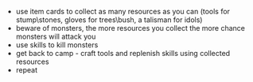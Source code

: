 - use item cards to collect as many resources as you can (tools for stump\stones, gloves for trees\bush, a talisman for idols)
- beware of monsters, the more resources you collect the more chance monsters will attack you
- use skills to kill monsters
- get back to camp - craft tools and replenish skills using collected resources
- repeat
